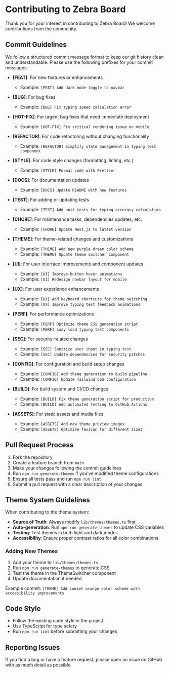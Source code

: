 # Contributing to Zebra Board

Thank you for your interest in contributing to Zebra Board! We welcome contributions from the community.

## Commit Guidelines

We follow a structured commit message format to keep our git history clean and understandable. Please use the following prefixes for your commit messages:

- **[FEAT]**: For new features or enhancements
  - Example: `[FEAT] Add dark mode toggle to navbar`

- **[BUG]**: For bug fixes
  - Example: `[BUG] Fix typing speed calculation error`

- **[HOT-FIX]**: For urgent bug fixes that need immediate deployment
  - Example: `[HOT-FIX] Fix critical rendering issue on mobile`

- **[REFACTOR]**: For code refactoring without changing functionality
  - Example: `[REFACTOR] Simplify state management in typing test component`

- **[STYLE]**: For code style changes (formatting, linting, etc.)
  - Example: `[STYLE] Format code with Prettier`

- **[DOCS]**: For documentation updates
  - Example: `[DOCS] Update README with new features`

- **[TEST]**: For adding or updating tests
  - Example: `[TEST] Add unit tests for typing accuracy calculation`

- **[CHORE]**: For maintenance tasks, dependencies updates, etc.
  - Example: `[CHORE] Update Next.js to latest version`

- **[THEME]**: For theme-related changes and customizations
  - Example: `[THEME] Add new purple dream color scheme`
  - Example: `[THEME] Update theme switcher component`

- **[UI]**: For user interface improvements and component updates
  - Example: `[UI] Improve button hover animations`
  - Example: `[UI] Redesign navbar layout for mobile`

- **[UX]**: For user experience enhancements
  - Example: `[UX] Add keyboard shortcuts for theme switching`
  - Example: `[UX] Improve typing test feedback animations`

- **[PERF]**: For performance optimizations
  - Example: `[PERF] Optimize theme CSS generation script`
  - Example: `[PERF] Lazy load typing test components`

- **[SEC]**: For security-related changes
  - Example: `[SEC] Sanitize user input in typing test`
  - Example: `[SEC] Update dependencies for security patches`

- **[CONFIG]**: For configuration and build setup changes
  - Example: `[CONFIG] Add theme generation to build pipeline`
  - Example: `[CONFIG] Update Tailwind CSS configuration`

- **[BUILD]**: For build system and CI/CD changes
  - Example: `[BUILD] Fix theme generation script for production`
  - Example: `[BUILD] Add automated testing to GitHub Actions`

- **[ASSETS]**: For static assets and media files
  - Example: `[ASSETS] Add new theme preview images`
  - Example: `[ASSETS] Optimize favicon for different sizes`

## Pull Request Process

1. Fork the repository
2. Create a feature branch from `main`
3. Make your changes following the commit guidelines
4. Run `npm run generate-themes` if you've modified theme configurations
5. Ensure all tests pass and run `npm run lint`
6. Submit a pull request with a clear description of your changes

## Theme System Guidelines

When contributing to the theme system:

- **Source of Truth**: Always modify `lib/themes/themes.ts` first
- **Auto-generation**: Run `npm run generate-themes` to update CSS variables
- **Testing**: Test themes in both light and dark modes
- **Accessibility**: Ensure proper contrast ratios for all color combinations

### Adding New Themes

1. Add your theme to `lib/themes/themes.ts`
2. Run `npm run generate-themes` to generate CSS
3. Test the theme in the ThemeSwitcher component
4. Update documentation if needed

Example commit: `[THEME] Add sunset orange color scheme with accessibility improvements`

## Code Style

- Follow the existing code style in the project
- Use TypeScript for type safety
- Run `npm run lint` before submitting your changes

## Reporting Issues

If you find a bug or have a feature request, please open an issue on GitHub with as much detail as possible.